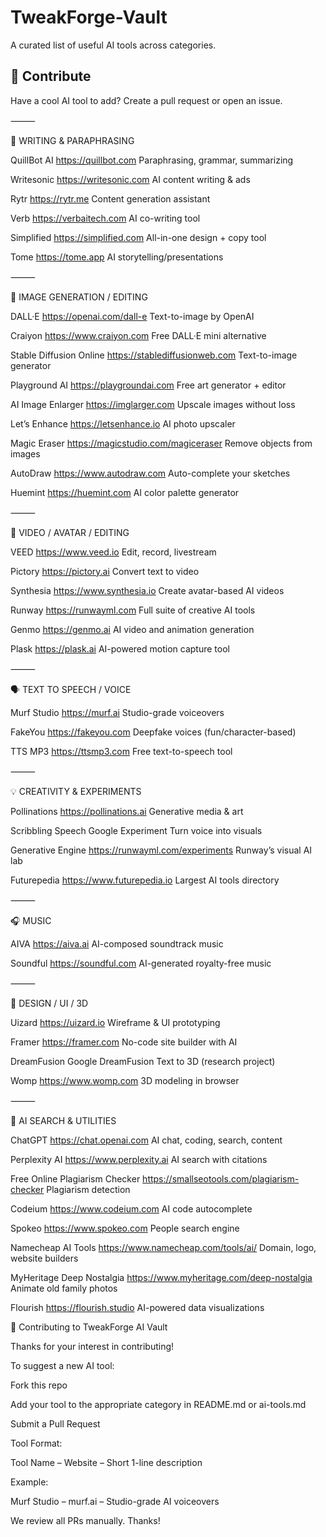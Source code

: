 # TweakForge-Vault
A curated list of useful AI tools across categories.

## 🤝 Contribute
Have a cool AI tool to add? Create a pull request or open an issue.



⸻

📝 WRITING & PARAPHRASING



QuillBot AI	https://quillbot.com	Paraphrasing, grammar, summarizing

Writesonic	https://writesonic.com	AI content writing & ads

Rytr	https://rytr.me	Content generation assistant

Verb	https://verbaitech.com	AI co-writing tool


Simplified	https://simplified.com	All-in-one design + copy tool


Tome	https://tome.app	AI storytelling/presentations


⸻

🎨 IMAGE GENERATION / EDITING



DALL·E	https://openai.com/dall-e	Text-to-image by OpenAI

Craiyon	https://www.craiyon.com	Free DALL·E mini alternative

Stable Diffusion Online	https://stablediffusionweb.com	Text-to-image generator

Playground AI	https://playgroundai.com	Free art generator + editor

AI Image Enlarger	https://imglarger.com	Upscale images without loss

Let’s Enhance	https://letsenhance.io	AI photo upscaler

Magic Eraser	https://magicstudio.com/magiceraser	Remove objects from images

AutoDraw	https://www.autodraw.com	Auto-complete your sketches

Huemint	https://huemint.com	AI color palette generator


⸻

🎥 VIDEO / AVATAR / EDITING



VEED	https://www.veed.io	Edit, record, livestream

Pictory	https://pictory.ai	Convert text to video

Synthesia	https://www.synthesia.io	Create avatar-based AI videos

Runway	https://runwayml.com	Full suite of creative AI tools

Genmo	https://genmo.ai	AI video and animation generation

Plask	https://plask.ai	AI-powered motion capture tool


⸻

🗣️ TEXT TO SPEECH / VOICE



Murf Studio	https://murf.ai	Studio-grade voiceovers

FakeYou	https://fakeyou.com	Deepfake voices (fun/character-based)

TTS MP3	https://ttsmp3.com	Free text-to-speech tool


⸻

💡 CREATIVITY & EXPERIMENTS



Pollinations	https://pollinations.ai	Generative media & art

Scribbling Speech	Google Experiment	Turn voice into visuals

Generative Engine	https://runwayml.com/experiments	Runway’s visual AI lab

Futurepedia	https://www.futurepedia.io	Largest AI tools directory


⸻

🎧 MUSIC



AIVA	https://aiva.ai	AI-composed soundtrack music

Soundful	https://soundful.com	AI-generated royalty-free music


⸻

🧩 DESIGN / UI / 3D



Uizard	https://uizard.io	Wireframe & UI prototyping

Framer	https://framer.com	No-code site builder with AI

DreamFusion	Google DreamFusion	Text to 3D (research project)

Womp	https://www.womp.com	3D modeling in browser


⸻

🧠 AI SEARCH & UTILITIES


ChatGPT	https://chat.openai.com	AI chat, coding, search, content

Perplexity AI	https://www.perplexity.ai	AI search with citations

Free Online Plagiarism Checker	https://smallseotools.com/plagiarism-checker	Plagiarism detection

Codeium	https://www.codeium.com	AI code autocomplete

Spokeo	https://www.spokeo.com	People search engine

Namecheap AI Tools	https://www.namecheap.com/tools/ai/	Domain, logo, website builders

MyHeritage Deep Nostalgia	https://www.myheritage.com/deep-nostalgia	Animate old family photos

Flourish	https://flourish.studio	AI-powered data visualizations



🤝 Contributing to TweakForge AI Vault

Thanks for your interest in contributing!

To suggest a new AI tool:

Fork this repo

Add your tool to the appropriate category in README.md or ai-tools.md

Submit a Pull Request


Tool Format:

Tool Name – Website – Short 1-line description

Example:

Murf Studio – murf.ai – Studio-grade AI voiceovers

We review all PRs manually. Thanks!
